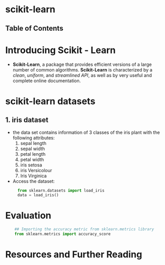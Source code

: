 # scikit-learn

## Table of Contents

# Introducing Scikit - Learn

- **Scikit-Learn**, a package that provides efficient versions of a large number of common algorithms. **Scikit-Learn** is characterized by a _clean_, _uniform_, and _streamlined API_, as well as by very useful and complete online documentation.

# scikit-learn datasets

## 1. iris dataset

- the data set contains information of 3 classes of the iris plant with the following attributes:
  1. sepal length
  2. sepal width
  3. petal length
  4. petal width
  5. iris setosa
  6. iris Versicolour
  7. Iris Virginica
- Access the dataset:
  ```py
    from sklearn.datasets import load_iris
    data = load_iris()
  ```

# Evaluation

```py
    ## Importing the accuracy metric from sklearn.metrics library
    from sklearn.metrics import accuracy_score
```

# Resources and Further Reading
